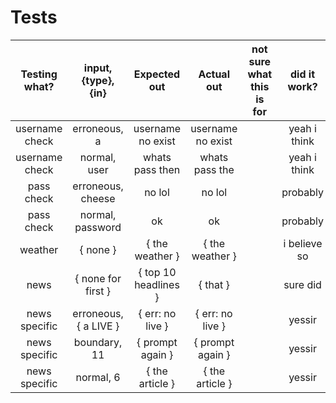 # Tests

| Testing what?  | input, {type}, {in}     | Expected out         | Actual out        | not sure what this is for | did it work? |
|:--------------:|:-----------------------:|:--------------------:|:-----------------:|:-------------------------:|:------------:|
| username check | erroneous, a            | username no exist    | username no exist |                           | yeah i think |
| username check | normal, user            | whats pass then      | whats pass the    |                           | yeah i think |
| pass check     | erroneous, cheese       | no lol               | no lol            |                           | probably     |
| pass check     | normal, password        | ok                   | ok                |                           | probably     |
| weather        | { none }                | { the weather }      | { the weather }   |                           | i believe so |
| news           | { none for first }      | { top 10 headlines } | { that }          |                           | sure did     |
| news specific  | erroneous, { a LIVE }   | { err: no live }     | { err: no live }  |                           | yessir       |
| news specific  | boundary, 11            | { prompt again }     | { prompt again }  |                           | yessir       |
| news specific  | normal, 6               | { the article }      | { the article }   |                           | yessir       |
